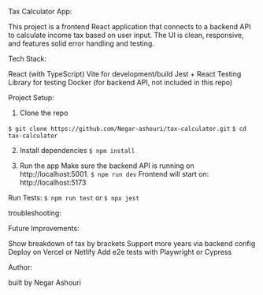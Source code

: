 Tax Calculator App:

This project is a frontend React application that connects to a backend API to calculate income tax based on user input. The UI is clean, responsive, and features solid error handling and testing.

Tech Stack:

React (with TypeScript)
Vite for development/build
Jest + React Testing Library for testing
Docker (for backend API, not included in this repo)

Project Setup:

1. Clone the repo

`$ git clone https://github.com/Negar-ashouri/tax-calculator.git`
`$ cd tax-calculator`

2. Install dependencies
   `$ npm install`

3. Run the app
   Make sure the backend API is running on http://localhost:5001.
   `$ npm run dev`
   Frontend will start on: http://localhost:5173

Run Tests:
`$ npm run test`
or
`$ npx jest`

troubleshooting:

Future Improvements:

Show breakdown of tax by brackets
Support more years via backend config
Deploy on Vercel or Netlify
Add e2e tests with Playwright or Cypress

Author:

built by Negar Ashouri
